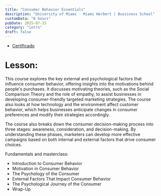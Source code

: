 ```yaml
---
title: "Consumer Behavior Essentials"
description: "University of Miami - Miami Herbert | Bussiness School"
customData: "8 hours"
pubDate: 2025-07-15
category: "intro"
draft: false
---
```

- [Certificado](https://drive.google.com/file/d/1l5lrGJKx8fSxGJe03HziYZ6zyaVFrNQC/view?usp=sharing)

# Lesson:
This course explores the key external and psychological factors that influence consumer behavior, offering insights into the motivations behind people's purchases. It discusses motivating theories, such as the Social Comparison Theory and the role of empathy, to assist businesses in developing consumer-friendly targeted marketing strategies. The course also looks at how technology and the environment affect customer behavior, which helps businesses anticipate changes in consumer preferences and modify their strategies accordingly.

The course also breaks down the consumer decision-making process into three stages: awareness, consideration, and decision-making. By understanding these phases, marketers can develop more effective campaigns based on both internal and external factors that drive consumer choices.

Fundamentals and masterclass:
- Introduction to Consumer Behavior
- Motivation in Consumer Behavior
- The Psychology of the Consumer
- External Factors That Impact Consumer Behavior
- The Psychological Journey of the Consumer
- Wrap-Up